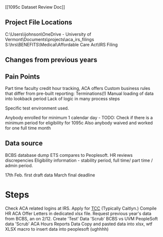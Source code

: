 [[1095c Dataset Review Doc]]

## Project File Locations
C:\Users\ijohnson\OneDrive - University of Vermont\Documents\projects\aca_irs_filings
S:\hrs\BENEFITS\Medical\Affordable Care Act\IRS Filing

## Changes from previous years

## Pain Points
Part time faculty credit hour tracking, ACA offers
Custom business rules that differ from pre-built reporting: Terminations(!)
Manual loading of data into lookback period
Lack of logic in many process steps

Specific test environment used. 

Anybody enrolled for minimum 1 calendar day - TODO: Check if there is a minimum period for eligibility for 1095c
Also anybody waived and worked for one full time month 


## Data source
BCBS database dump
ETS compares to Peoplesoft. HR reviews discrepencies
Eligibility information - stability period, full time/ part time / admin period.

17th Feb. first draft data
March  final deadline

# Steps
Check ACA related logins at IRS.
Apply for [TCC](https://www.irs.gov/tax-professionals/affordable-care-act-aca-services) (Typically Caitlyn.)
Compile HR ACA Offer Letters in dedicated xlsx file.
Request previous year's data from BCBS, an on 2/12. 
Create 'Test' Data
'Scrub' BCBS vs UVM PeopleSoft data
'Scrub' ACA Hours Reports Data
	Copy and pasted data into xlsx, wtf
	XLSX macro to insert data into peoplesoft (ughhhh)
